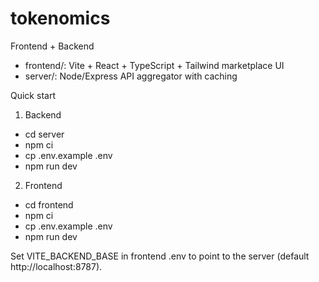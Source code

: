 # tokenomics

Frontend + Backend

- frontend/: Vite + React + TypeScript + Tailwind marketplace UI
- server/: Node/Express API aggregator with caching

Quick start

1) Backend
- cd server
- npm ci
- cp .env.example .env
- npm run dev

2) Frontend
- cd frontend
- npm ci
- cp .env.example .env
- npm run dev

Set VITE_BACKEND_BASE in frontend .env to point to the server (default http://localhost:8787).
